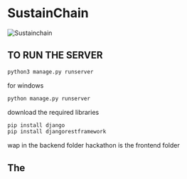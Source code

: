 # SustainChain
![Sustainchain](https://github.com/keerthanajn/VeChain/assets/160651738/824c745b-7a3c-4522-99ba-84ce9d517452)



## TO RUN THE SERVER
```bash
python3 manage.py runserver
```
for windows
```bash
python manage.py runserver
```
download the required libraries
```bash
pip install django
pip install djangorestframework
```
wap in the backend folder
hackathon is the frontend folder

## The 



